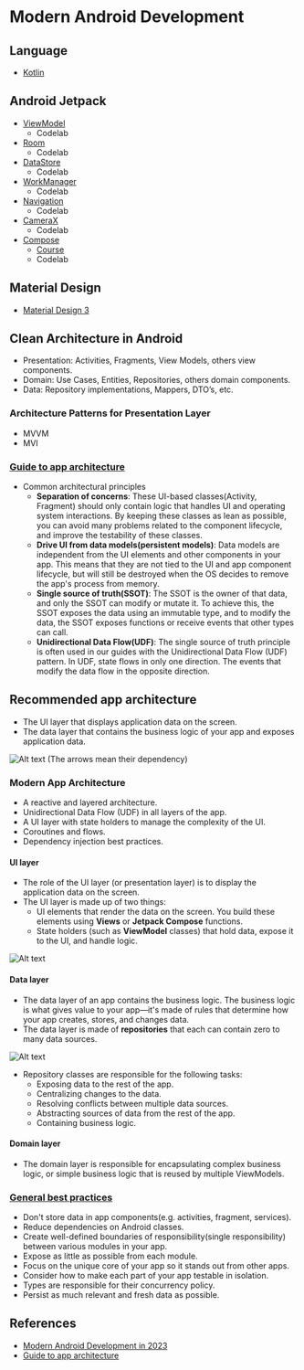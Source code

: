 # Modern Android Development

## Language
* [Kotlin](https://kotlinlang.org/docs/home.html)


## Android Jetpack
* [ViewModel](https://developer.android.com/topic/libraries/architecture/viewmodel)
  * Codelab
* [Room](https://developer.android.com/training/data-storage/room)
  * Codelab
* [DataStore](https://developer.android.com/topic/libraries/architecture/datastore)
  * Codelab
* [WorkManager](https://developer.android.com/topic/libraries/architecture/workmanager)
  * Codelab
* [Navigation](https://developer.android.com/guide/navigation)
  * Codelab
* [CameraX](https://developer.android.com/training/camerax)
  * Codelab
* [Compose](https://medium.com/@devjorgecastro/modern-android-app-development-in-2023-ff445d3652b4#af4e)
  * [Course](https://developer.android.com/courses/jetpack-compose/course)
  * Codelab


## Material Design
* [Material Design 3](https://m3.material.io/)

## Clean Architecture in Android
* Presentation: Activities, Fragments, View Models, others view components.
* Domain: Use Cases, Entities, Repositories, others domain components.
* Data: Repository implementations, Mappers, DTO’s, etc.

### Architecture Patterns for Presentation Layer
* MVVM
* MVI

### [Guide to app architecture](https://developer.android.com/topic/architecture)
* Common architectural principles
  * __Separation of concerns__: These UI-based classes(Activity, Fragment) should only contain logic that handles UI and operating system interactions. By keeping these classes as lean as possible, you can avoid many problems related to the component lifecycle, and improve the testability of these classes.
  * __Drive UI from data models(persistent models)__: Data models are independent from the UI elements and other components in your app. This means that they are not tied to the UI and app component lifecycle, but will still be destroyed when the OS decides to remove the app's process from memory.
  * __Single source of truth(SSOT)__: The SSOT is the owner of that data, and only the SSOT can modify or mutate it. To achieve this, the SSOT exposes the data using an immutable type, and to modify the data, the SSOT exposes functions or receive events that other types can call.
  * __Unidirectional Data Flow(UDF)__: The single source of truth principle is often used in our guides with the Unidirectional Data Flow (UDF) pattern. In UDF, state flows in only one direction. The events that modify the data flow in the opposite direction.

## Recommended app architecture
  * The UI layer that displays application data on the screen.
  * The data layer that contains the business logic of your app and exposes application data.

![Alt text](https://developer.android.com/static/topic/libraries/architecture/images/mad-arch-overview.png)
(The arrows mean their dependency)

### Modern App Architecture
* A reactive and layered architecture.
* Unidirectional Data Flow (UDF) in all layers of the app.
* A UI layer with state holders to manage the complexity of the UI.
* Coroutines and flows.
* Dependency injection best practices.

#### UI layer
* The role of the UI layer (or presentation layer) is to display the application data on the screen.
* The UI layer is made up of two things:
  * UI elements that render the data on the screen. You build these elements using __Views__ or __Jetpack Compose__ functions.
  * State holders (such as __ViewModel__ classes) that hold data, expose it to the UI, and handle logic.

![Alt text](https://developer.android.com/static/topic/libraries/architecture/images/mad-arch-overview-ui.png)

#### Data layer
* The data layer of an app contains the business logic. The business logic is what gives value to your app—it's made of rules that determine how your app creates, stores, and changes data.
* The data layer is made of __repositories__ that each can contain zero to many data sources.

![Alt text](https://developer.android.com/static/topic/libraries/architecture/images/mad-arch-overview-data.png)

* Repository classes are responsible for the following tasks:
  * Exposing data to the rest of the app.
  * Centralizing changes to the data.
  * Resolving conflicts between multiple data sources.
  * Abstracting sources of data from the rest of the app.
  * Containing business logic.

#### Domain layer
* The domain layer is responsible for encapsulating complex business logic, or simple business logic that is reused by multiple ViewModels.

### [General best practices](https://developer.android.com/topic/architecture#best-practices)
* Don't store data in app components(e.g. activities, fragment, services).
* Reduce dependencies on Android classes.
* Create well-defined boundaries of responsibility(single responsibility) between various modules in your app.
* Expose as little as possible from each module.
* Focus on the unique core of your app so it stands out from other apps.
* Consider how to make each part of your app testable in isolation.
* Types are responsible for their concurrency policy.
* Persist as much relevant and fresh data as possible.


## References
* [Modern Android Development in 2023](https://devjorgecastro.medium.com/modern-android-app-development-in-2023-ff445d3652b4)
* [Guide to app architecture](https://developer.android.com/topic/architecture)
